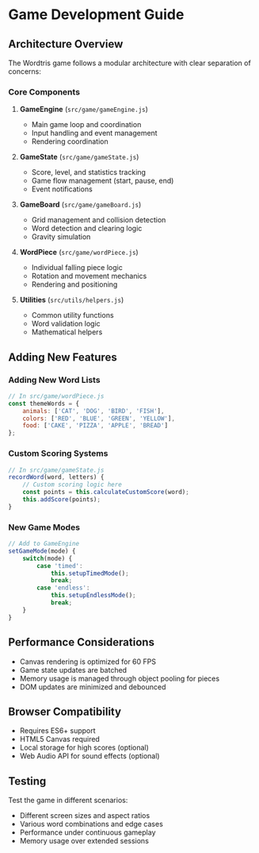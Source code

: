 # Game Development Guide

## Architecture Overview

The Wordtris game follows a modular architecture with clear separation of concerns:

### Core Components

1. **GameEngine** (`src/game/gameEngine.js`)
   - Main game loop and coordination
   - Input handling and event management
   - Rendering coordination

2. **GameState** (`src/game/gameState.js`)
   - Score, level, and statistics tracking
   - Game flow management (start, pause, end)
   - Event notifications

3. **GameBoard** (`src/game/gameBoard.js`)
   - Grid management and collision detection
   - Word detection and clearing logic
   - Gravity simulation

4. **WordPiece** (`src/game/wordPiece.js`)
   - Individual falling piece logic
   - Rotation and movement mechanics
   - Rendering and positioning

5. **Utilities** (`src/utils/helpers.js`)
   - Common utility functions
   - Word validation logic
   - Mathematical helpers

## Adding New Features

### Adding New Word Lists
```javascript
// In src/game/wordPiece.js
const themeWords = {
    animals: ['CAT', 'DOG', 'BIRD', 'FISH'],
    colors: ['RED', 'BLUE', 'GREEN', 'YELLOW'],
    food: ['CAKE', 'PIZZA', 'APPLE', 'BREAD']
};
```

### Custom Scoring Systems
```javascript
// In src/game/gameState.js
recordWord(word, letters) {
    // Custom scoring logic here
    const points = this.calculateCustomScore(word);
    this.addScore(points);
}
```

### New Game Modes
```javascript
// Add to GameEngine
setGameMode(mode) {
    switch(mode) {
        case 'timed':
            this.setupTimedMode();
            break;
        case 'endless':
            this.setupEndlessMode();
            break;
    }
}
```

## Performance Considerations

- Canvas rendering is optimized for 60 FPS
- Game state updates are batched
- Memory usage is managed through object pooling for pieces
- DOM updates are minimized and debounced

## Browser Compatibility

- Requires ES6+ support
- HTML5 Canvas required
- Local storage for high scores (optional)
- Web Audio API for sound effects (optional)

## Testing

Test the game in different scenarios:
- Different screen sizes and aspect ratios
- Various word combinations and edge cases
- Performance under continuous gameplay
- Memory usage over extended sessions